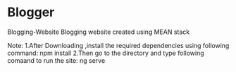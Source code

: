# Blogger


Blogging-Website
Blogging website created using MEAN stack

Note: 1.After Downloading ,install the required dependencies using following command: npm install 2.Then go to the directory and type following comaand to run the site: ng serve
